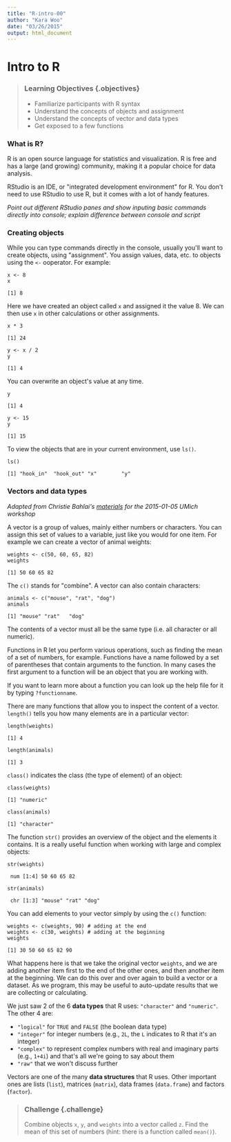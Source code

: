 ```yaml
---
title: "R-intro-00"
author: "Kara Woo"
date: "03/26/2015"
output: html_document
---
```




# Intro to R

> ### Learning Objectives {.objectives}
>
> * Familiarize participants with R syntax
> * Understand the concepts of objects and assignment
> * Understand the concepts of vector and data types
> * Get exposed to a few functions


### What is R?

R is an open source language for statistics and visualization. R is free and
has a large (and growing) community, making it a popular choice for data
analysis.

RStudio is an IDE, or "integrated development environment" for R. You don't
need to use RStudio to use R, but it comes with a lot of handy features.

*Point out different RStudio panes and show inputing basic commands directly
into console; explain difference between console and script*

### Creating objects

While you can type commands directly in the console, usually you'll want to
create objects, using "assignment". You assign values, data, etc. to objects
using the `<-` ooperator. For example:


~~~{.r}
x <- 8
x
~~~



~~~{.output}
[1] 8

~~~

Here we have created an object called `x` and assigned it the value 8. We can
then use `x` in other calculations or other assignments.


~~~{.r}
x * 3
~~~



~~~{.output}
[1] 24

~~~



~~~{.r}
y <- x / 2
y
~~~



~~~{.output}
[1] 4

~~~

You can overwrite an object's value at any time.


~~~{.r}
y
~~~



~~~{.output}
[1] 4

~~~



~~~{.r}
y <- 15
y
~~~



~~~{.output}
[1] 15

~~~

To view the objects that are in your current environment, use `ls()`.


~~~{.r}
ls()
~~~



~~~{.output}
[1] "hook_in"  "hook_out" "x"        "y"       

~~~

### Vectors and data types

*Adapted from Christie Bahlai's [materials](https://github.com/cbahlai/2015-01-05-wise-umich/) for the 2015-01-05 UMich workshop*

A vector is a group of values, mainly either numbers or characters. You can
assign this set of values to a variable, just like you would for one item. For
example we can create a vector of animal weights:


~~~{.r}
weights <- c(50, 60, 65, 82)
weights
~~~



~~~{.output}
[1] 50 60 65 82

~~~

The `c()` stands for "combine". A vector can also contain characters:


~~~{.r}
animals <- c("mouse", "rat", "dog")
animals
~~~



~~~{.output}
[1] "mouse" "rat"   "dog"  

~~~

The contents of a vector must all be the same type (i.e. all character or all
numeric).

Functions in R let you perform various operations, such as finding the mean of
a set of numbers, for example. Functions have a name followed by a set of
parentheses that contain arguments to the function. In many cases the first
argument to a function will be an object that you are working with.

If you want to learn more about a function you can look up the help file for it
by typing `?functionname`.

There are many functions that allow you to inspect the content of a
vector. `length()` tells you how many elements are in a particular vector:


~~~{.r}
length(weights)
~~~



~~~{.output}
[1] 4

~~~



~~~{.r}
length(animals)
~~~



~~~{.output}
[1] 3

~~~

`class()` indicates the class (the type of element) of an object:


~~~{.r}
class(weights)
~~~



~~~{.output}
[1] "numeric"

~~~



~~~{.r}
class(animals)
~~~



~~~{.output}
[1] "character"

~~~

The function `str()` provides an overview of the object and the elements it
contains. It is a really useful function when working with large and complex
objects:


~~~{.r}
str(weights)
~~~



~~~{.output}
 num [1:4] 50 60 65 82

~~~



~~~{.r}
str(animals)
~~~



~~~{.output}
 chr [1:3] "mouse" "rat" "dog"

~~~

You can add elements to your vector simply by using the `c()` function:


~~~{.r}
weights <- c(weights, 90) # adding at the end
weights <- c(30, weights) # adding at the beginning
weights
~~~



~~~{.output}
[1] 30 50 60 65 82 90

~~~

What happens here is that we take the original vector `weights`, and we are
adding another item first to the end of the other ones, and then another item at
the beginning. We can do this over and over again to build a vector or a
dataset. As we program, this may be useful to auto-update results that we are
collecting or calculating.

We just saw 2 of the 6 **data types** that R uses: `"character"` and
`"numeric"`. The other 4 are:

* `"logical"` for `TRUE` and `FALSE` (the boolean data type)
* `"integer"` for integer numbers (e.g., `2L`, the `L` indicates to R that it's
an integer)
* `"complex"` to represent complex numbers with real and imaginary parts (e.g.,
  `1+4i`) and that's all we're going to say about them
* `"raw"` that we won't discuss further

Vectors are one of the many **data structures** that R uses. Other important
ones are lists (`list`), matrices (`matrix`), data frames (`data.frame`) and
factors (`factor`).

> ### Challenge {.challenge}
>
> Combine objects `x`, `y`, and `weights` into a vector called `z`. Find the
> mean of this set of numbers (hint: there is a function called `mean()`).

